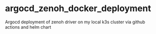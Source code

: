 # argocd_zenoh_docker_deployment

Argocd deployment of zenoh driver on my local k3s cluster via github actions and helm chart
